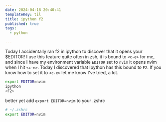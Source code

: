 ```yaml
---
date: 2024-04-18 20:40:41
templateKey: til
title: ipython f2
published: true
tags:
  - python

---
```


Today I accidentally ran f2 in ipython to discover that it opens your $EDITOR!
I use this feature quite often in zsh, it is bound to `<c-e>` for me, and since
I have my environment variable `EDITOR` set to `nvim` it opens nvim when I hit
`<c-e>`.  Today I discovered that Ipython has this bound to `F2`.  If you know
how to set it to `<c-e>` let me know I've tried, a lot.

``` bash
export EDITOR=nvim
ipython
<F2>
```

better yet add `export EDITOR=nvim` to your .zshrc

``` bash
# ~/.zshrc
export EDITOR=nvim
```
